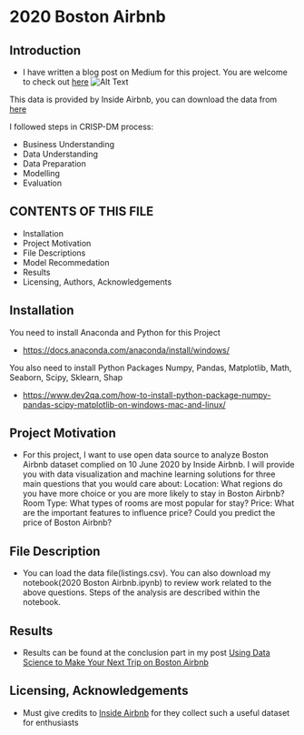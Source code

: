 # 2020 Boston Airbnb
Introduction
------------
* I have written a blog post on Medium for this project. You are welcome to check out [here](https://medium.com/@lx2254/using-data-science-to-make-your-next-trip-on-boston-airbnb-952030cad433?source=friends_link&sk=b1b5375d4467a8a54a40def3192c87db)
![Alt Text](https://cdn-images-1.medium.com/max/2560/1*BAE3H2ghMdKIQ-jDBAb-Yw.jpeg)

This data is provided by Inside Airbnb, you can download the data from [here](http://insideairbnb.com/get-the-data.html)

I followed steps in CRISP-DM process:
* Business Understanding
* Data Understanding
* Data Preparation
* Modelling
* Evaluation

CONTENTS OF THIS FILE
---------------------

 * Installation
 * Project Motivation
 * File Descriptions
 * Model Recommedation
 * Results
 * Licensing, Authors, Acknowledgements

Installation
------------

You need to install Anaconda and Python for this Project
* https://docs.anaconda.com/anaconda/install/windows/

You also need to install Python Packages Numpy, Pandas, Matplotlib, Math, Seaborn, Scipy, Sklearn, Shap
* https://www.dev2qa.com/how-to-install-python-package-numpy-pandas-scipy-matplotlib-on-windows-mac-and-linux/

Project Motivation
------------
 
 * For this project, I want to use open data source to analyze Boston Airbnb dataset complied on 10 June 2020 by Inside Airbnb. I will provide you with data visualization and machine learning solutions for three main questions that you would care about: Location: What regions do you have more choice or you are more likely to stay in Boston Airbnb? Room Type: What types of rooms are most popular for stay? Price: What are the important features to influence price? Could you predict the price of Boston Airbnb?

File Description
------------
* You can load the data file(listings.csv). You can also download my notebook(2020 Boston Airbnb.ipynb) to review work related to the above questions. Steps of the analysis are described within the notebook.

Results
------------
* Results can be found at the conclusion part in my post [Using Data Science to Make Your Next Trip on Boston Airbnb](https://medium.com/@lx2254/using-data-science-to-make-your-next-trip-on-boston-airbnb-952030cad433?source=friends_link&sk=b1b5375d4467a8a54a40def3192c87db)

Licensing, Acknowledgements
------------
* Must give credits to [Inside Airbnb](http://insideairbnb.com/get-the-data.html) for they collect such a useful dataset for enthusiasts
